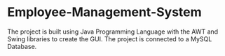 # Employee-Management-System
The project is built using Java Programming Language with the AWT and Swing libraries to create the GUI. The project is connected to a MySQL Database. 
